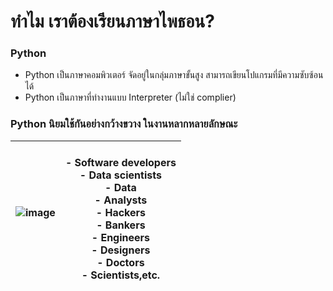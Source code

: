 # ทำไม เราต้องเรียนภาษาไพธอน? 

### Python

- Python เป็นภาษาคอมพิวเตอร์ จัดอยู่ในกลุ่มภาษาขั้นสูง สามารถเขียนโปแกรมที่มีความซับซ้อนได้ 
- Python เป็นภาษาที่ทำงานแบบ Interpreter (ไม่ใช่ complier)

### Python นิยมใช้กันอย่างกว้างขวาง ในงานหลากหลายลักษณะ

|![image](https://user-images.githubusercontent.com/37249027/218404735-b0f754d1-6ac9-4d1a-8a1f-e863ebf5a3fe.png) |<br>- Software developers <br>- Data scientists<br>- Data <br>- Analysts<br>- Hackers<br>- Bankers<br>- Engineers<br>- Designers<br>- Doctors<br>- Scientists,etc.|
| --- | --- |


